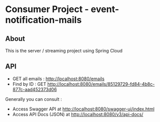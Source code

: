 # Consumer Project - event-notification-mails

## About

This is the server / streaming project using Spring Cloud

## API

* GET all emails : [http://localhost:8080/emails](http://localhost:8080/emails)
* Find by ID : GET [http://localhost:8080/emails/85129729-fd84-4b8c-877c-aad452373d06](http://localhost:8080/emails/<ID>)

Generally you can consult :

* Access Swagger API at [http://localhost:8080/swagger-ui/index.html](http://localhost:8080/swagger-ui/index.html)
* Access API Docs (JSON) at [http://localhost:8080/v3/api-docs/](http://localhost:8080/v3/api-docs/)

